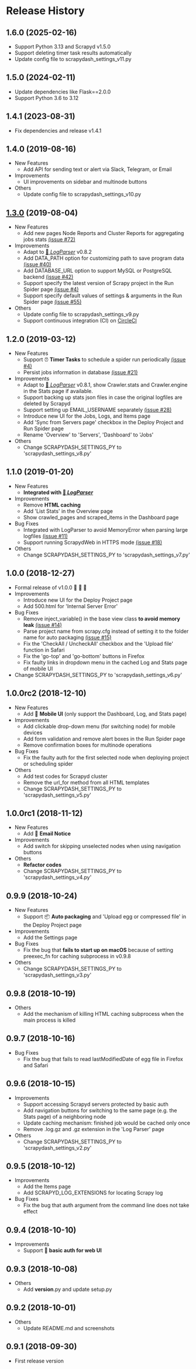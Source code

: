 Release History
===============
1.6.0 (2025-02-16)
------------------
- Support Python 3.13 and Scrapyd v1.5.0
- Support deleting timer task results automatically
- Update config file to scrapydash_settings_v11.py


1.5.0 (2024-02-11)
------------------
- Update dependencies like Flask==2.0.0 
- Support Python 3.6 to 3.12


1.4.1 (2023-08-31)
------------------
- Fix dependencies and release v1.4.1


1.4.0 (2019-08-16)
------------------
- New Features
  - Add API for sending text or alert via Slack, Telegram, or Email
- Improvements
  - UI improvements on sidebar and multinode buttons
- Others
  - Update config file to scrapydash_settings_v10.py


[1.3.0](https://github.com/EmanueleCannizzaro0/scrapydash/issues?q=is%3Aclosed+milestone%3A1.3.0) (2019-08-04)
------------------
- New Features
  - Add new pages Node Reports and Cluster Reports for aggregating jobs stats [(issue #72)](https://github.com/EmanueleCannizzaro0/scrapydash/issues/72)
- Improvements
  - Adapt to [:link: *LogParser*](https://github.com/EmanueleCannizzaro0/logparser) v0.8.2
  - Add DATA_PATH option for customizing path to save program data [(issue #40)](https://github.com/EmanueleCannizzaro0/scrapydash/issues/40)
  - Add DATABASE_URL option to support MySQL or PostgreSQL backend [(issue #42)](https://github.com/EmanueleCannizzaro0/scrapydash/issues/42)
  - Support specify the latest version of Scrapy project in the Run Spider page [(issue #4)](https://github.com/EmanueleCannizzaro0/scrapydash/issues/4#issuecomment-475145676)
  - Support specify default values of settings & arguments in the Run Spider page [(issue #55)](https://github.com/EmanueleCannizzaro0/scrapydash/issues/55)
- Others
  - Update config file to scrapydash_settings_v9.py
  - Support continuous integration (CI) on [CircleCI](https://circleci.com/)


1.2.0 (2019-03-12)
------------------
- New Features
  - Support :alarm_clock: **Timer Tasks** to schedule a spider run periodically [(issue #4)](https://github.com/EmanueleCannizzaro0/scrapydash/issues/4)
  - Persist jobs information in database [(issue #21)](https://github.com/EmanueleCannizzaro0/scrapydash/issues/21)
- Improvements
  - Adapt to [:link: *LogParser*](https://github.com/EmanueleCannizzaro0/logparser) v0.8.1, show Crawler.stats and Crawler.engine
    in the Stats page if available.
  - Support backing up stats json files in case the original logfiles are deleted by Scrapyd
  - Support setting up EMAIL_USERNAME separately [(issue #28)](https://github.com/EmanueleCannizzaro0/scrapydash/issues/28)
  - Introduce new UI for the Jobs, Logs, and Items page
  - Add 'Sync from Servers page' checkbox in the Deploy Project and Run Spider page
  - Rename 'Overview' to 'Servers', 'Dashboard' to 'Jobs'
- Others
  - Change SCRAPYDASH_SETTINGS_PY to 'scrapydash_settings_v8.py'


1.1.0 (2019-01-20)
------------------
- New Features
  - **Integrated with [:link: *LogParser*](https://github.com/EmanueleCannizzaro0/logparser)**
- Improvements
  - Remove **HTML caching**
  - Add 'List Stats' in the Overview page
  - Show crawled_pages and scraped_items in the Dashboard page
- Bug Fixes
  - Integrated with LogParser to avoid MemoryError when parsing large logfiles [(issue #11)](https://github.com/EmanueleCannizzaro0/scrapydash/issues/11)
  - Support running ScrapydWeb in HTTPS mode [(issue #18)](https://github.com/EmanueleCannizzaro0/scrapydash/issues/18)
- Others
  - Change SCRAPYDASH_SETTINGS_PY to 'scrapydash_settings_v7.py'


1.0.0 (2018-12-27)
------------------
- Formal release of v1.0.0 :tada: :cake: :beer:
- Improvements
  - Introduce new UI for the Deploy Project page
  - Add 500.html for 'Internal Server Error'
- Bug Fixes
  - Remove inject_variable() in the base view class **to avoid memory leak** [(issue #14)](https://github.com/EmanueleCannizzaro0/scrapydash/issues/14)
  - Parse project name from scrapy.cfg instead of setting it to the folder name for auto packaging [(issue #15)](https://github.com/EmanueleCannizzaro0/scrapydash/issues/15)
  - Fix the 'CheckAll / UncheckAll' checkbox and the 'Upload file' function in Safari
  - Fix the 'go-top' and 'go-bottom' buttons in Firefox
  - Fix faulty links in dropdown menu in the cached Log and Stats page of mobile UI
- Change SCRAPYDASH_SETTINGS_PY to 'scrapydash_settings_v6.py'


1.0.0rc2 (2018-12-10)
------------------
- New Features
  - Add :iphone: **Mobile UI** (only support the Dashboard, Log, and Stats page)
- Improvements
  - Add clickable drop-down menu (for switching node) for mobile devices
  - Add form validation and remove alert boxes in the Run Spider page
  - Remove confirmation boxes for multinode operations
- Bug Fixes
  - Fix the faulty auth for the first selected node when deploying project or scheduling spider
- Others
  - Add test codes for Scrapyd cluster
  - Remove the url_for method from all HTML templates
  - Change SCRAPYDASH_SETTINGS_PY to 'scrapydash_settings_v5.py'


1.0.0rc1 (2018-11-12)
------------------
- New Features
  - Add :e-mail: **Email Notice**
- Improvements
  - Add switch for skipping unselected nodes when using navigation buttons
- Others
  - **Refactor codes**
  - Change SCRAPYDASH_SETTINGS_PY to 'scrapydash_settings_v4.py'


0.9.9 (2018-10-24)
------------------
- New Features
  - Support :package: **Auto packaging** and 'Upload egg or compressed file' in the Deploy Project page
- Improvements
  - Add the Settings page
- Bug Fixes
  - Fix the bug that **fails to start up on macOS** because of setting preexec_fn for caching subprocess in v0.9.8
- Others
  - Change SCRAPYDASH_SETTINGS_PY to 'scrapydash_settings_v3.py'


0.9.8 (2018-10-19)
------------------
- Others
  - Add the mechanism of killing HTML caching subprocess when the main process is killed


0.9.7 (2018-10-16)
------------------
- Bug Fixes
  - Fix the bug that fails to read lastModifiedDate of egg file in Firefox and Safari


0.9.6 (2018-10-15)
------------------
- Improvements
  - Support accessing Scrapyd servers protected by basic auth
  - Add navigation buttons for switching to the same page (e.g. the Stats page) of a neighboring node
  - Update caching mechanism: finished job would be cached only once
  - Remove .log.gz and .gz extension in the 'Log Parser' page
- Others
  - Change SCRAPYDASH_SETTINGS_PY to 'scrapydash_settings_v2.py'


0.9.5 (2018-10-12)
------------------
- Improvements
  - Add the Items page
  - Add SCRAPYD_LOG_EXTENSIONS for locating Scrapy log
- Bug Fixes
  - Fix the bug that auth argument from the command line does not take effect


0.9.4 (2018-10-10)
------------------
- Improvements
  - Support :closed_lock_with_key: **basic auth for web UI**


0.9.3 (2018-10-08)
------------------
- Others
  - Add __version__.py and update setup.py


0.9.2 (2018-10-01)
------------------
- Others
  - Update README.md and screenshots


0.9.1 (2018-09-30)
------------------
- First release version
